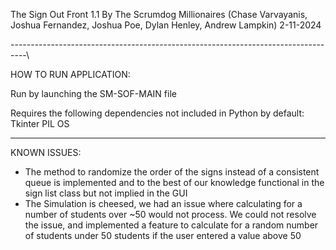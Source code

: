 The Sign Out Front 1.1
By The Scrumdog Millionaires
(Chase Varvayanis, Joshua Fernandez, Joshua Poe, Dylan Henley, Andrew Lampkin)
2-11-2024

----------------------------------------------------------------------------------\

HOW TO RUN APPLICATION:

  Run by launching the SM-SOF-MAIN file

  Requires the following dependencies not included in Python by default:
    Tkinter
    PIL
    OS

----------------------------------------------------------------------------------

KNOWN ISSUES:

  - The method to randomize the order of the signs instead of a consistent queue is implemented  and to the best of our knowledge functional in the sign list class but not implied in the GUI
  - The Simulation is cheesed, we had an issue where calculating for a number of students over ~50 would not process. We could not resolve the issue, and implemented a feature to calculate for a random number of students under 50 students if the user entered a value above 50
